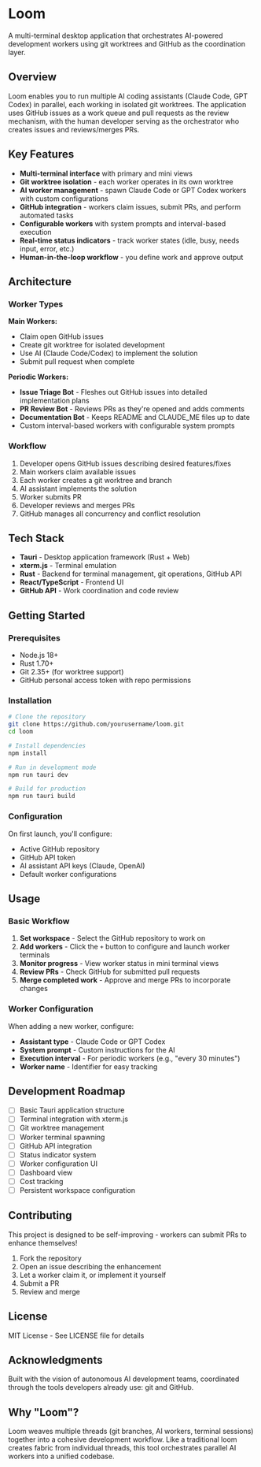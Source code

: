 # Loom

A multi-terminal desktop application that orchestrates AI-powered development workers using git worktrees and GitHub as the coordination layer.

## Overview

Loom enables you to run multiple AI coding assistants (Claude Code, GPT Codex) in parallel, each working in isolated git worktrees. The application uses GitHub issues as a work queue and pull requests as the review mechanism, with the human developer serving as the orchestrator who creates issues and reviews/merges PRs.

## Key Features

- **Multi-terminal interface** with primary and mini views
- **Git worktree isolation** - each worker operates in its own worktree
- **AI worker management** - spawn Claude Code or GPT Codex workers with custom configurations
- **GitHub integration** - workers claim issues, submit PRs, and perform automated tasks
- **Configurable workers** with system prompts and interval-based execution
- **Real-time status indicators** - track worker states (idle, busy, needs input, error, etc.)
- **Human-in-the-loop workflow** - you define work and approve output

## Architecture

### Worker Types

**Main Workers:**
- Claim open GitHub issues
- Create git worktree for isolated development
- Use AI (Claude Code/Codex) to implement the solution
- Submit pull request when complete

**Periodic Workers:**
- **Issue Triage Bot** - Fleshes out GitHub issues into detailed implementation plans
- **PR Review Bot** - Reviews PRs as they're opened and adds comments
- **Documentation Bot** - Keeps README and CLAUDE_ME files up to date
- Custom interval-based workers with configurable system prompts

### Workflow

1. Developer opens GitHub issues describing desired features/fixes
2. Main workers claim available issues
3. Each worker creates a git worktree and branch
4. AI assistant implements the solution
5. Worker submits PR
6. Developer reviews and merges PRs
7. GitHub manages all concurrency and conflict resolution

## Tech Stack

- **Tauri** - Desktop application framework (Rust + Web)
- **xterm.js** - Terminal emulation
- **Rust** - Backend for terminal management, git operations, GitHub API
- **React/TypeScript** - Frontend UI
- **GitHub API** - Work coordination and code review

## Getting Started

### Prerequisites

- Node.js 18+
- Rust 1.70+
- Git 2.35+ (for worktree support)
- GitHub personal access token with repo permissions

### Installation

```bash
# Clone the repository
git clone https://github.com/yourusername/loom.git
cd loom

# Install dependencies
npm install

# Run in development mode
npm run tauri dev

# Build for production
npm run tauri build
```

### Configuration

On first launch, you'll configure:
- Active GitHub repository
- GitHub API token
- AI assistant API keys (Claude, OpenAI)
- Default worker configurations

## Usage

### Basic Workflow

1. **Set workspace** - Select the GitHub repository to work on
2. **Add workers** - Click the `+` button to configure and launch worker terminals
3. **Monitor progress** - View worker status in mini terminal views
4. **Review PRs** - Check GitHub for submitted pull requests
5. **Merge completed work** - Approve and merge PRs to incorporate changes

### Worker Configuration

When adding a new worker, configure:
- **Assistant type** - Claude Code or GPT Codex
- **System prompt** - Custom instructions for the AI
- **Execution interval** - For periodic workers (e.g., "every 30 minutes")
- **Worker name** - Identifier for easy tracking

## Development Roadmap

- [ ] Basic Tauri application structure
- [ ] Terminal integration with xterm.js
- [ ] Git worktree management
- [ ] Worker terminal spawning
- [ ] GitHub API integration
- [ ] Status indicator system
- [ ] Worker configuration UI
- [ ] Dashboard view
- [ ] Cost tracking
- [ ] Persistent workspace configuration

## Contributing

This project is designed to be self-improving - workers can submit PRs to enhance themselves! 

1. Fork the repository
2. Open an issue describing the enhancement
3. Let a worker claim it, or implement it yourself
4. Submit a PR
5. Review and merge

## License

MIT License - See LICENSE file for details

## Acknowledgments

Built with the vision of autonomous AI development teams, coordinated through the tools developers already use: git and GitHub.

## Why "Loom"?

Loom weaves multiple threads (git branches, AI workers, terminal sessions) together into a cohesive development workflow. Like a traditional loom creates fabric from individual threads, this tool orchestrates parallel AI workers into a unified codebase.
